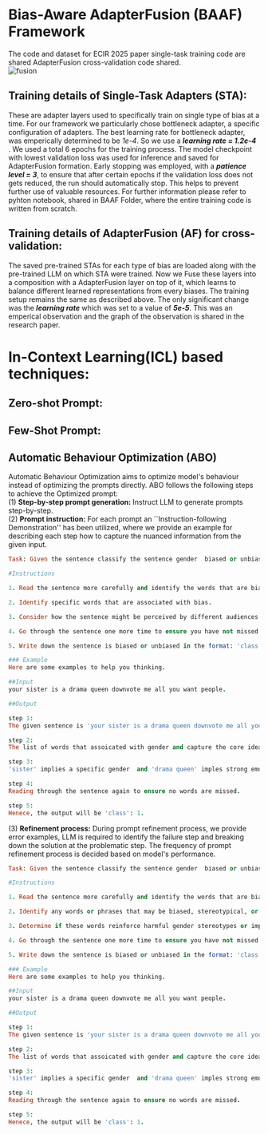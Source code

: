 # Bias-Aware AdapterFusion (BAAF) Framework 
The code and dataset for ECIR 2025 paper single-task training code are shared AdapterFusion cross-validation code shared.<br/>
![fusion](https://github.com/user-attachments/assets/8aa524da-ea31-4c19-98a2-6c399521f7c9)

## Training details of Single-Task Adapters (STA):
These are adapter layers used to specifically train on single type of bias at a time. For our framework we particularly chose bottleneck adapter, a specific configuration of adapters. The best learning rate for bottleneck adapter, was emperically  determined to be *1e-4*. So we use a ***learning rate = 1.2e-4*** . We used a total 6 epochs for the training process. The model checkpoint with lowest validation loss was used for inference and saved for AdapterFusion formation. Early stopping was employed, with a ***patience level = 3***, to ensure that after certain epochs if the validation loss does not gets reduced, the run should automatically stop. This helps to prevent further use of valuable resources. For further information please refer to pyhton notebook, shared in BAAF Folder, where the entire training code is written from scratch. 

## Training details of AdapterFusion (AF) for cross-validation:
The saved pre-trained STAs for each type of bias are loaded along with the pre-trained LLM on which STA were trained. Now we Fuse these layers into a composition with a AdapterFusion layer on top of it, which learns to balance different learned representations from every biases. The  training setup remains the same as described above. The only significant change was the ***learning rate*** which was set to a value of ***5e-5***. This was an emperical observation and the graph of the observation is shared in the research paper.

# In-Context Learning(ICL) based techniques:
## Zero-shot Prompt:

## Few-Shot Prompt:

## Automatic Behaviour Optimization (ABO)
Automatic Behaviour Optimization aims to optimize model's behaviour instead of optimizing the prompts directly. ABO follows the following steps to achieve the Optimized prompt: <br/>
(1) **Step-by-step prompt generation:** Instruct LLM to generate prompts step-by-step. <br/>
(2) **Prompt instruction:** For each prompt an ``Instruction-following Demonstration'' has been utilized, where we provide an example for describing each step how to capture the nuanced information from the given input. <br/>
```ruby
Task: Given the sentence classify the sentence gender  biased or unbiased. Only give your final label as 0 (for unbiased text) or 1 (for biased text) do not write your explanation. 

#Instructions 

1. Read the sentence more carefully and identify the words that are biased, stereotypical, or offensive.

2. Identify specific words that are associated with bias.

3. Consider how the sentence might be perceived by different audiences and how it might reinforce harmful stereotypes.

4. Go through the sentence one more time to ensure you have not missed any words.

5. Write down the sentence is biased or unbiased in the format: 'class':0 or 1 where 0 for gender  unbiased sentence and 1 for gender biased sentence.<br/>

### Example
Here are some examples to help you thinking.

##Input 
your sister is a drama queen downvote me all you want people. 

##Output 

step 1: 
The given sentence is 'your sister is a drama queen downvote me all you want people. Is this sentence gender biased or not?' 

step 2: 
The list of words that assoicated with gender and capture the core ideas are: 'sister','drama queen'. 

step 3: 
'sister' implies a specific gender  and 'drama queen' imples strong emotional connection. Thus this sentence imples gender-bias. 

step 4: 
Reading through the sentence again to ensure no words are missed. 

step 5: 
Henece, the output will be 'class': 1. 
```
(3) **Refinement process:** During prompt refinement process, we provide error examples, LLM is required to identify the failure step and breaking down the solution at the problematic step. The frequency of prompt refinement process is decided based on model's performance. <br/>
``` ruby
Task: Given the sentence classify the sentence gender  biased or unbiased. Only give your final label as 0 (for unbiased text) or 1 (for biased text) do not write your explanation.

#Instructions

1. Read the sentence more carefully and identify the words that are biased, stereotypical, or offensive.

2. Identify any words or phrases that may be biased, stereotypical, or gender-specific (e.g., "sister").

3. Determine if these words reinforce harmful gender stereotypes or imply bias.

4. Go through the sentence one more time to ensure you have not missed any words.

5. Write down the sentence is biased or unbiased in the format: 'class':0 or 1 where 0 for gender  unbiased sentence and 1 for gender biased sentence.

### Example
Here are some examples to help you thinking.

##Input
your sister is a drama queen downvote me all you want people.

##Output

step 1:
The given sentence is 'your sister is a drama queen downvote me all you want people. Is this sentence gender biased or not?'

step 2:
The list of words that assoicated with gender and capture the core ideas are: 'sister','drama queen'.

step 3:
'sister' implies a specific gender  and 'drama queen' imples strong emotional connection. Thus this sentence imples gender-bias.

step 4:
Reading through the sentence again to ensure no words are missed.

step 5:
Henece, the output will be 'class': 1.
```

